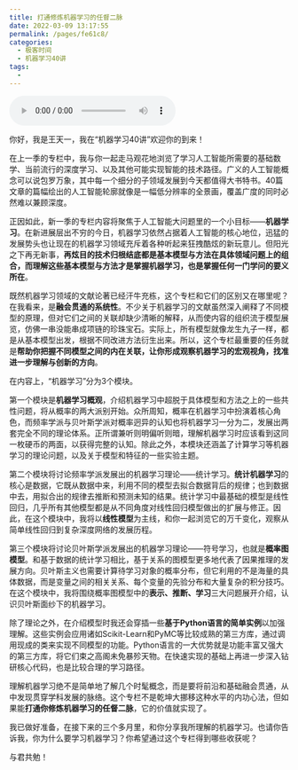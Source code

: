 ```yaml
---
title: 打通修炼机器学习的任督二脉
date: 2022-03-09 13:17:55
permalink: /pages/fe61c8/
categories:
  - 极客时间
  - 机器学习40讲
tags:
  - 
---
```

<audio title="开篇词.打通修炼机器学习的任督二脉" src="https://static001.geekbang.org/resource/audio/57/96/57db17eacd05aef84567ab8e07335796.mp3" controls="controls"></audio> 
<p>你好，我是王天一，我在“机器学习40讲”欢迎你的到来！</p>
<p>在上一季的专栏中，我与你一起走马观花地浏览了学习人工智能所需要的基础数学、当前流行的深度学习、以及其他可能实现智能的技术路径。广义的人工智能概念可以说包罗万象，其中每一个细分的子领域发展到今天都值得大书特书。40篇文章的篇幅绘出的人工智能轮廓就像是一幅低分辨率的全景画，覆盖广度的同时必然难以兼顾深度。</p>
<p>正因如此，新一季的专栏内容将聚焦于人工智能大问题里的一个小目标——<strong><span class="orange">机器学习</span></strong>。在新进展层出不穷的今日，机器学习依然占据着人工智能的核心地位，迅猛的发展势头也让现在的机器学习领域充斥着各种听起来狂拽酷炫的新玩意儿。但阳光之下再无新事，<strong>再炫目的技术归根结底都是基本模型与方法在具体领域问题上的组合，而理解这些基本模型与方法才是掌握机器学习，也是掌握任何一门学问的要义所在</strong>。</p>
<p>既然机器学习领域的文献论著已经汗牛充栋，这个专栏和它们的区别又在哪里呢？在我看来，是<strong>融会贯通的系统性</strong>。不少关于机器学习的文献虽然深入阐释了不同模型的原理，但对它们之间的关联却缺少清晰的解释，从而使内容的组织流于模型展览，仿佛一串没能串成项链的珍珠宝石。实际上，所有模型就像龙生九子一样，都是从基本模型出发，根据不同改进方法衍生出来。所以，这个专栏最重要的任务就是<strong>帮助你把握不同模型之间的内在关联，让你形成观察机器学习的宏观视角，找准进一步理解与创新的方向</strong>。</p>
<p>在内容上，“机器学习”分为3个模块。</p>
<p>第一个模块是<strong>机器学习概观</strong>，介绍机器学习中超脱于具体模型和方法之上的一些共性问题，将从概率的两大派别开始。众所周知，概率在机器学习中扮演着核心角色，而频率学派与贝叶斯学派对概率迥异的认知也将机器学习一分为二，发展出两套完全不同的理论体系。正所谓兼听则明偏听则暗，理解机器学习时应该看到这同一枚硬币的两面，以获得完整的认知。除此之外，本模块还涵盖了计算学习等机器学习的理论问题，以及关于模型和特征的一些实验主题。</p>
<p>第二个模块将讨论频率学派发展出的机器学习理论——统计学习。<strong>统计机器学习</strong>的核心是数据，它既从数据中来，利用不同的模型去拟合数据背后的规律；也到数据中去，用拟合出的规律去推断和预测未知的结果。统计学习中最基础的模型是线性回归，几乎所有其他模型都是从不同角度对线性回归模型做出的扩展与修正。因此，在这个模块中，我将以<strong>线性模型</strong>为主线，和你一起浏览它的万千变化，观察从简单线性回归到复杂深度网络的发展历程。</p>
<p>第三个模块将讨论贝叶斯学派发展出的机器学习理论——符号学习，也就是<strong>概率图模型</strong>。和基于数据的统计学习相比，基于关系的图模型更多地代表了因果推理的发展方向。贝叶斯主义也需要计算待学习对象的概率分布，但它利用的不是海量的具体数据，而是变量之间的相关关系、每个变量的先验分布和大量复杂的积分技巧。在这个模块中，我将围绕概率图模型中的<strong>表示、推断、学习</strong>三大问题展开介绍，认识贝叶斯面纱下的机器学习。</p>
<p>除了理论之外，在介绍模型时我还会穿插一些<strong>基于Python语言的简单实例</strong>以加强理解。这些实例会应用诸如Scikit-Learn和PyMC等比较成熟的第三方库，通过调用现成的类来实现不同模型的功能。Python语言的一大优势就是功能丰富又强大的第三方库，将它们束之高阁未免暴殄天物。在快速实现的基础上再进一步深入钻研核心代码，也是比较合理的学习路径。</p>
<p>理解机器学习绝不是简单地了解几个时髦概念，而是要将前沿和基础融会贯通，从中发现贯穿学科发展的脉络。这个专栏不是乾坤大挪移这种水平的内功心法，但如果能<strong>打通你修炼机器学习的任督二脉</strong>，它的价值就实现了。</p>
<p>我已做好准备，在接下来的三个多月里，和你分享我所理解的机器学习。也请你告诉我，你为什么要学习机器学习？你希望通过这个专栏得到哪些收获呢？</p>
<p>与君共勉！</p>
<!-- [[[read_end]]] -->
<p><img src="https://static001.geekbang.org/resource/image/d6/a2/d659043286059985903c7c1151e66da2.jpg" alt="" /></p>
